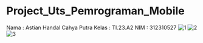 # Project_Uts_Pemrograman_Mobile
Nama  : Astian Handal Cahya Putra
Kelas  : TI.23.A2
NIM    : 312310527
![1](https://github.com/user-attachments/assets/05e17217-6207-4267-904f-4cb8691d12da)
![2](https://github.com/user-attachments/assets/e4db0b45-febc-4cb5-9c8e-74750adf50f6)
![3](https://github.com/user-attachments/assets/ff4bb3e0-c948-4111-8eef-168d298892fa)

